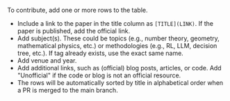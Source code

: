 
To contribute, add one or more rows to the table.

- Include a link to the paper in the title column as `[TITLE](LINK)`. If the paper is published, add the official link.
- Add subject(s). These could be topics (e.g., number theory, geometry, mathematical physics, etc.) or methodologies (e.g., RL, LLM, decision tree, etc.). If tag already exists, use the exact same name.
- Add venue and year.
- Add additional links, such as (official) blog posts, articles, or code. Add "Unofficial" if the code or blog is not an official resource.
- The rows will be automatically sorted by title in alphabetical order when a PR is merged to the main branch.
